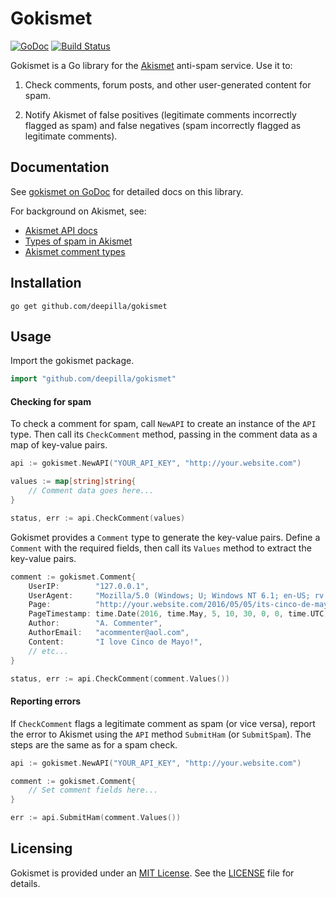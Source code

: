 # Gokismet

[![GoDoc](https://godoc.org/github.com/deepilla/gokismet?status.svg)](https://godoc.org/github.com/deepilla/gokismet)
[![Build Status](https://travis-ci.org/deepilla/gokismet.svg?branch=master)](https://travis-ci.org/deepilla/gokismet)

Gokismet is a Go library for the [Akismet](https://akismet.com/) anti-spam service. Use it to:

1. Check comments, forum posts, and other user-generated content for spam.

2. Notify Akismet of false positives (legitimate comments incorrectly flagged
as spam) and false negatives (spam incorrectly flagged as legitimate comments).

## Documentation

See [gokismet on GoDoc](https://godoc.org/github.com/deepilla/gokismet) for detailed docs on this library.

For background on Akismet, see:

- [Akismet API docs](https://akismet.com/development/api/#detailed-docs)
- [Types of spam in Akismet](https://blog.akismet.com/2014/04/23/theres-a-ninja-in-your-akismet/ "There's a ninja in your Akismet")
- [Akismet comment types](https://blog.akismet.com/2012/06/19/pro-tip-tell-us-your-comment_type/ "Pro Tip: Tell us your comment type")

## Installation

    go get github.com/deepilla/gokismet

## Usage

Import the gokismet package.

``` go
import "github.com/deepilla/gokismet"
```

#### Checking for spam

To check a comment for spam, call `NewAPI` to create an instance of the `API` type. Then call its `CheckComment` method, passing in the comment data as a map of key-value pairs.

```go
api := gokismet.NewAPI("YOUR_API_KEY", "http://your.website.com")

values := map[string]string{
    // Comment data goes here...
}

status, err := api.CheckComment(values)
```

Gokismet provides a `Comment` type to generate the key-value pairs. Define a `Comment` with the required fields, then call its `Values` method to extract the key-value pairs.

```go
comment := gokismet.Comment{
    UserIP:        "127.0.0.1",
    UserAgent:     "Mozilla/5.0 (Windows; U; Windows NT 6.1; en-US; rv:1.9.2) Gecko/20100115 Firefox/3.6",
    Page:          "http://your.website.com/2016/05/05/its-cinco-de-mayo/",
    PageTimestamp: time.Date(2016, time.May, 5, 10, 30, 0, 0, time.UTC),
    Author:        "A. Commenter",
    AuthorEmail:   "acommenter@aol.com",
    Content:       "I love Cinco de Mayo!",
    // etc...
}

status, err := api.CheckComment(comment.Values())
```

#### Reporting errors

If `CheckComment` flags a legitimate comment as spam (or vice versa), report the error to Akismet using the `API` method `SubmitHam` (or `SubmitSpam`). The steps are the same as for a spam check.

```go
api := gokismet.NewAPI("YOUR_API_KEY", "http://your.website.com")

comment := gokismet.Comment{
    // Set comment fields here...
}

err := api.SubmitHam(comment.Values())
```

## Licensing

Gokismet is provided under an [MIT License](http://choosealicense.com/licenses/mit/). See the [LICENSE](LICENSE) file for details.
